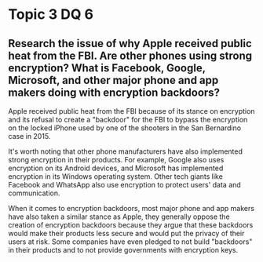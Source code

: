 # Topic 3 DQ 6
## Research the issue of why Apple received public heat from the FBI.  Are other phones using strong encryption?  What is Facebook, Google, Microsoft, and other major phone and app makers doing with encryption backdoors?

Apple received public heat from the FBI because of its stance on encryption and its refusal to create a "backdoor" for the FBI to bypass the encryption on the locked iPhone used by one of the shooters in the San Bernardino case in 2015.

It's worth noting that other phone manufacturers have also implemented strong encryption in their products. For example, Google also uses encryption on its Android devices, and Microsoft has implemented encryption in its Windows operating system. Other tech giants like Facebook and WhatsApp also use encryption to protect users' data and communication.

When it comes to encryption backdoors, most major phone and app makers have also taken a similar stance as Apple, they generally oppose the creation of encryption backdoors because they argue that these backdoors would make their products less secure and would put the privacy of their users at risk. Some companies have even pledged to not build "backdoors" in their products and to not provide governments with encryption keys.

